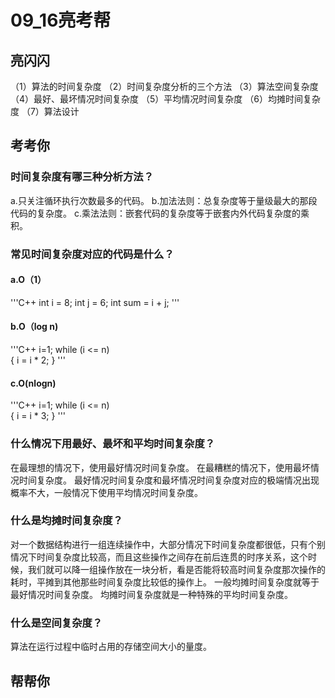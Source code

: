 # 09_16亮考帮
## 亮闪闪
（1）算法的时间复杂度
（2）时间复杂度分析的三个方法
（3）算法空间复杂度
（4）最好、最坏情况时间复杂度
（5）平均情况时间复杂度
（6）均摊时间复杂度
（7）算法设计
## 考考你
### 时间复杂度有哪三种分析方法？
a.只关注循环执行次数最多的代码。 
b.加法法则：总复杂度等于量级最大的那段代码的复杂度。
c.乘法法则：嵌套代码的复杂度等于嵌套内外代码复杂度的乘积。
### 常见时间复杂度对应的代码是什么？
#### a.O（1）
 '''C++
 int i = 8;
 int j = 6;
 int sum = i + j;
 '''
#### b.O（log n)
 '''C++
 i=1; 
 while (i <= n)  
 { 
   i = i * 2; 
 }
 '''
#### c.O(nlogn)
'''C++
i=1; 
 while (i <= n)  
 { 
   i = i * 3; 
 }
 '''
### 什么情况下用最好、最坏和平均时间复杂度？
在最理想的情况下，使用最好情况时间复杂度。
在最糟糕的情况下，使用最坏情况时间复杂度。
最好情况时间复杂度和最坏情况时间复杂度对应的极端情况出现概率不大，一般情况下使用平均情况时间复杂度。
### 什么是均摊时间复杂度？
对一个数据结构进行一组连续操作中，大部分情况下时间复杂度都很低，只有个别情况下时间复杂度比较高，而且这些操作之间存在前后连贯的时序关系，这个时候，我们就可以降一组操作放在一块分析，看是否能将较高时间复杂度那次操作的耗时，平摊到其他那些时间复杂度比较低的操作上。
一般均摊时间复杂度就等于最好情况时间复杂度。
均摊时间复杂度就是一种特殊的平均时间复杂度。
### 什么是空间复杂度？
算法在运行过程中临时占用的存储空间大小的量度。
## 帮帮你

